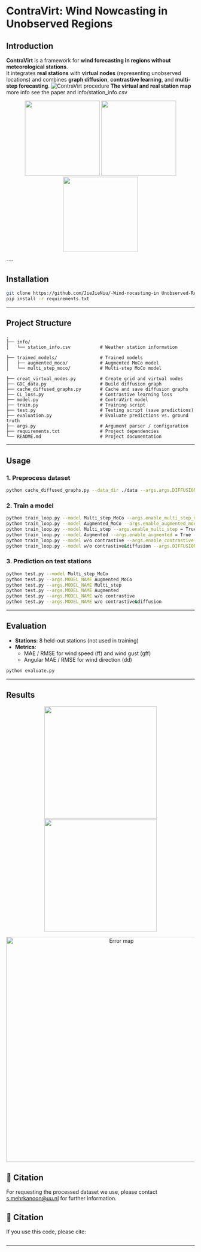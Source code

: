 #  ContraVirt: Wind Nowcasting in Unobserved Regions

##  Introduction
**ContraVirt** is a framework for **wind forecasting in regions without meteorological stations**.  
It integrates **real stations** with **virtual nodes** (representing unobserved locations) and combines **graph diffusion**, **contrastive learning**, and **multi-step forecasting**.
![ContraVirt procedure](graphs/process.png)
**The virtual and real station map** more info see the paper and info/station_info.csv
<p align="center">
  <img src="graphs/stations.png" width="200"/>
  <img src="graphs/train.png" width="200"/>
  <img src="graphs/test.png" width="200"/>
</p>
---

##  Installation
```bash
git clone https://github.com/JieJieNiu/-Wind-nocasting-in Unobserved-Regions.git
pip install -r requirements.txt
```
---


##  Project Structure
```
.
├── info/                        
│   └── station_info.csv           # Weather station information

├── trained_models/                # Trained models
│   ├── augmented_moco/            # Augmented MoCo model
│   └── multi_step_moco/           # Multi-step MoCo model

├── creat_virtual_nodes.py         # Create grid and virtual nodes
├── GDC_data.py                    # Build diffusion graph
├── cache_diffused_graphs.py       # Cache and save diffusion graphs
├── CL_loss.py                     # Contrastive learning loss
├── model.py                       # ContraVirt model
├── train.py                       # Training script
├── test.py                        # Testing script (save predictions)
├── evaluation.py                  # Evaluate predictions vs. ground truth
├── args.py                        # Argument parser / configuration
├── requirements.txt               # Project dependencies
└── README.md                      # Project documentation
```
---
##  Usage

### 1. Preprocess dataset
```bash
python cache_diffused_graphs.py --data_dir ./data --args.args.DIFFUSION_METHOD="ppr"
```

### 2. Train a model
```bash
python train_loop.py --model Multi_step_MoCo --args.enable_multi_step_moco = True --epochs 200 --batch_size 32
python train_loop.py --model Augmented_MoCo --args.enable_augmented_moco = True --epochs 200 --batch_size 32
python train_loop.py --model Multi_step --args.enable_multi_step = True --epochs 200 --batch_size 32
python train_loop.py --model Augmented --args.enable_augmented = True --epochs 200 --batch_size 32
python train_loop.py --model w/o contrastive --args.enable_contrastive = False --epochs 200 --batch_size 32
python train_loop.py --model w/o contrastive&diffusion --args.DIFFUSION_METHOD="raw" --args.enable_contrastive = False --epochs 200 --batch_size 32
```

### 3. Prediction on test stations
```bash
python test.py --model Multi_step_MoCo
python test.py --args.MODEL_NAME Augmented_MoCo 
python test.py --args.MODEL_NAME Multi_step 
python test.py --args.MODEL_NAME Augmented
python test.py --args.MODEL_NAME w/o contrastive
python test.py --args.MODEL_NAME w/o contrastive&diffusion
```

---

##  Evaluation
- **Stations**: 8 held-out stations (not used in training)  
- **Metrics**:  
  - MAE / RMSE for wind speed (ff) and wind gust (gff)  
  - Angular MAE / RMSE for wind direction (dd) 
```bash
python evaluate.py
```
---
## Results
<p align="center">
  <img src="graphs/maermse.png" width="300"/>
  <img src="graphs/leadtime.png" width="300"/>
</p>

<p align="center">
  <img src="graphs/station_error.png" alt="Error map" width="600">
</p>

## 📜 Citation
For requesting the processed dataset we use, please contact s.mehrkanoon@uu.nl for further information.

## 📜 Citation
If you use this code, please cite:
```bibtex

```

---

